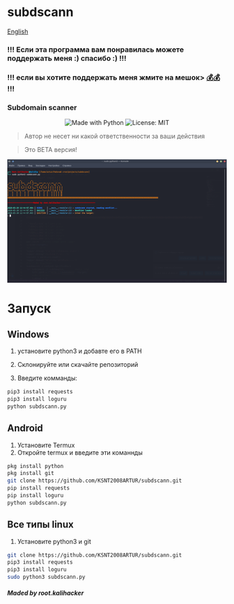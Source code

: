 
# subdscann
[English](README.md)  

### !!!           Если эта программа вам понравилась можете поддержать меня :)  спасибо :) !!!
### !!!  если вы хотите поддержать меня жмите на мешок>    [💰💰](https://qiwi.com/p/79602864432)        !!!

###                   Subdomain scanner
<p align="center">
    <img alt="Made with Python" src="https://img.shields.io/badge/Made%20with-Python-%23FFD242?logo=python&logoColor=white"> 
    <img alt="License: MIT" src="https://img.shields.io/badge/License-MIT-yellow.svg" target="_blank" />

</p>

> Автор не несет ни какой ответственности за ваши действия

> Это ВЕТА версия!

![subdscann](https://github.com/KSNT2008ARTUR/subdscann/blob/master/subdscann_demo.png "subdscann")

#                            Запуск
## Windows

1. установите python3 и добавте его в PATH

2. Склонируйте или скачайте репозиторий

3. Введите комманды:
```cmd
pip3 install requests
pip3 install loguru
python subdscann.py
```

## Android
1. Установите Termux
2. Откройте termux и введите эти команнды
``` bash
pkg install python
pkg install git
git clone https://github.com/KSNT2008ARTUR/subdscann.git
pip install requests
pip install loguru
python subdscann.py
```

## Все типы linux
1. Установите python3 и git
``` bash
git clone https://github.com/KSNT2008ARTUR/subdscann.git
pip3 install requests
pip3 install loguru
sudo python3 subdscann.py
```
##### Maded by root.kalihacker
